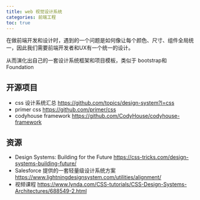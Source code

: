 ```yaml
---
title: web 视觉设计系统
categories: 前端工程
toc: true
---
```


在做前端开发和设计时，遇到的一个问题是如何像让每个颜色、尺寸、组件全局统一，因此我们需要前端开发者和UX有一个统一的设计。

从而演化出自己的一套设计系统框架和项目模板，类似于 bootstrap和Foundation 


## 开源项目

- css 设计系统汇总 https://github.com/topics/design-system?l=css
- primer css https://github.com/primer/css
- codyhouse framework https://github.com/CodyHouse/codyhouse-framework

## 资源

- Design Systems: Building for the Future https://css-tricks.com/design-systems-building-future/
- Salesforce 提供的一套轻量级设计系统方案 https://www.lightningdesignsystem.com/utilities/alignment/
- 视频课程 https://www.lynda.com/CSS-tutorials/CSS-Design-Systems-Architectures/688549-2.html
